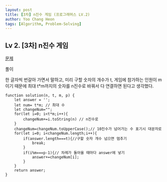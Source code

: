 ```yaml
---
layout: post
title: [3차] n진수 게임 (프로그래머스 LV.2)
author: Yoo Chang Heon
tags: [Algorithm, Problem-Solving]
---
```


## Lv 2. [3차] n진수 게임

[문제](https://programmers.co.kr/learn/courses/30/lessons/17687)

풀이

한 글자씩 번갈아 가면서 말하고, 미리 구할 숫자의 개수가 t, 게임에 참가하는 인원이 m이기 때문에 최대 t\*m까지의 숫자를 n진수로 바꿔서 다 연결하면 된다고 생각했다.

    function solution(n, t, m, p) {
        let answer = '';
        let num= t*m; // 최대 수
        let changeNum="";
        for(let i=0; i<t*m;i++){
            changeNum+=i.toString(n) // n진수로
        }
        changeNum=changeNum.toUpperCase();// 10진수가 넘어가는 수 표기시 대문자로
        for(let i=0; i<changeNum.length;i++){
            if(answer.length===t){//구할 숫자 개수 넘으면 멈추기
                break;
            }
            if(i%m===p-1){// 차례가 돌아올 때마다 answer에 넣기
                answer+=changeNum[i];
            }
        }
        return answer;
    }
